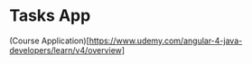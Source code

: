 # Tasks App

(Course Application)[https://www.udemy.com/angular-4-java-developers/learn/v4/overview]
